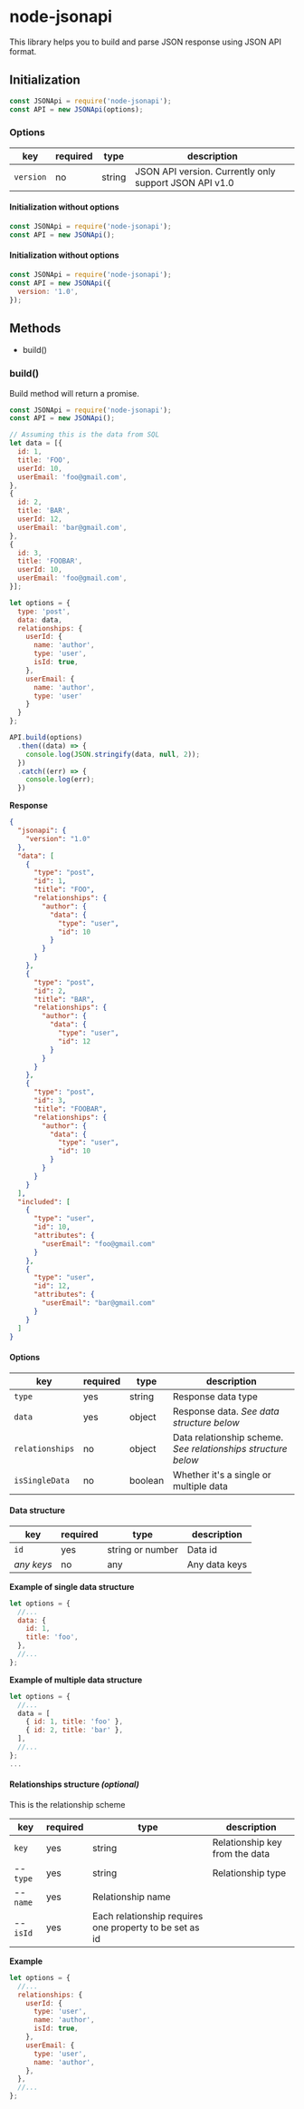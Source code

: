 # node-jsonapi

This library helps you to build and parse JSON response using JSON API format.

## Initialization
``` js
const JSONApi = require('node-jsonapi');
const API = new JSONApi(options);
```

### Options
|key|required|type|description
|---|---|---|---
|`version`|no|string|JSON API version. Currently only support JSON API v1.0

#### Initialization without options
``` js
const JSONApi = require('node-jsonapi');
const API = new JSONApi();
```

#### Initialization without options
``` js
const JSONApi = require('node-jsonapi');
const API = new JSONApi({
  version: '1.0',
});
```

## Methods
- build()

### build()
Build method will return a promise.
``` js
const JSONApi = require('node-jsonapi');
const API = new JSONApi();

// Assuming this is the data from SQL 
let data = [{
  id: 1,
  title: 'FOO',
  userId: 10,
  userEmail: 'foo@gmail.com',
},
{
  id: 2,
  title: 'BAR',
  userId: 12,
  userEmail: 'bar@gmail.com',
},
{
  id: 3,
  title: 'FOOBAR',
  userId: 10,
  userEmail: 'foo@gmail.com',
}];

let options = {
  type: 'post',
  data: data,
  relationships: {
    userId: {
      name: 'author',
      type: 'user',
      isId: true,
    },
    userEmail: {
      name: 'author',
      type: 'user'
    }
  }
};

API.build(options)
  .then((data) => {
    console.log(JSON.stringify(data, null, 2));
  })
  .catch((err) => {
    console.log(err);
  })
```

**Response**
``` json
{
  "jsonapi": {
    "version": "1.0"
  },
  "data": [
    {
      "type": "post",
      "id": 1,
      "title": "FOO",
      "relationships": {
        "author": {
          "data": {
            "type": "user",
            "id": 10
          }
        }
      }
    },
    {
      "type": "post",
      "id": 2,
      "title": "BAR",
      "relationships": {
        "author": {
          "data": {
            "type": "user",
            "id": 12
          }
        }
      }
    },
    {
      "type": "post",
      "id": 3,
      "title": "FOOBAR",
      "relationships": {
        "author": {
          "data": {
            "type": "user",
            "id": 10
          }
        }
      }
    }
  ],
  "included": [
    {
      "type": "user",
      "id": 10,
      "attributes": {
        "userEmail": "foo@gmail.com"
      }
    },
    {
      "type": "user",
      "id": 12,
      "attributes": {
        "userEmail": "bar@gmail.com"
      }
    }
  ]
}
```

#### Options
|key|required|type|description
|---|---|---|---
|`type`|yes|string|Response data type
|`data`|yes|object|Response data. *See data structure below*
|`relationships`|no|object|Data relationship scheme. *See relationships structure below*
|`isSingleData`|no|boolean|Whether it's a single or multiple data

#### Data structure
|key|required|type|description
|---|---|---|---
|`id`|yes|string or number|Data id
|*any keys*|no|any|Any data keys

**Example of single data structure**
``` js
let options = {
  //...
  data: {
    id: 1,
    title: 'foo',
  },
  //...
};
```

**Example of multiple data structure**
``` js
let options = {
  //...
  data = [
    { id: 1, title: 'foo' },
    { id: 2, title: 'bar' },
  ],
  //...
};
...
```

#### Relationships structure *(optional)*
This is the relationship scheme

|key|required|type|description
|---|---|---|---
|`key`|yes|string|Relationship key from the data
|-- `type`|yes|string|Relationship type
|-- `name`|yes|Relationship name
|-- `isId`|yes|Each relationship requires one property to be set as id

**Example**
``` js
let options = {
  //...
  relationships: {
    userId: {
      type: 'user',
      name: 'author',
      isId: true,
    },
    userEmail: {
      type: 'user',
      name: 'author',
    },
  },
  //...
};
```
